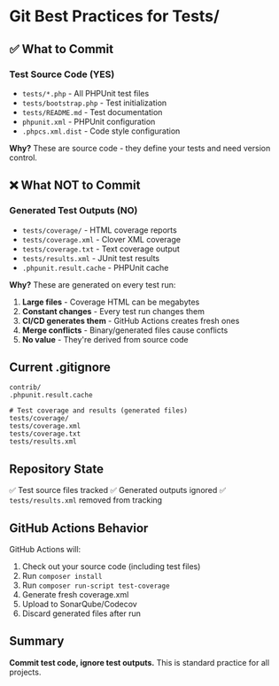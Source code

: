 # Git Best Practices for Tests/

## ✅ What to Commit

### Test Source Code (YES)
- `tests/*.php` - All PHPUnit test files
- `tests/bootstrap.php` - Test initialization
- `tests/README.md` - Test documentation
- `phpunit.xml` - PHPUnit configuration
- `.phpcs.xml.dist` - Code style configuration

**Why?** These are source code - they define your tests and need version control.

## ❌ What NOT to Commit

### Generated Test Outputs (NO)
- `tests/coverage/` - HTML coverage reports
- `tests/coverage.xml` - Clover XML coverage
- `tests/coverage.txt` - Text coverage output
- `tests/results.xml` - JUnit test results
- `.phpunit.result.cache` - PHPUnit cache

**Why?** These are generated on every test run:
1. **Large files** - Coverage HTML can be megabytes
2. **Constant changes** - Every test run changes them
3. **CI/CD generates them** - GitHub Actions creates fresh ones
4. **Merge conflicts** - Binary/generated files cause conflicts
5. **No value** - They're derived from source code

## Current .gitignore
```
contrib/
.phpunit.result.cache

# Test coverage and results (generated files)
tests/coverage/
tests/coverage.xml
tests/coverage.txt
tests/results.xml
```

## Repository State
✅ Test source files tracked
✅ Generated outputs ignored
✅ `tests/results.xml` removed from tracking

## GitHub Actions Behavior
GitHub Actions will:
1. Check out your source code (including test files)
2. Run `composer install`
3. Run `composer run-script test-coverage`
4. Generate fresh coverage.xml
5. Upload to SonarQube/Codecov
6. Discard generated files after run

## Summary
**Commit test code, ignore test outputs.** This is standard practice for all projects.
